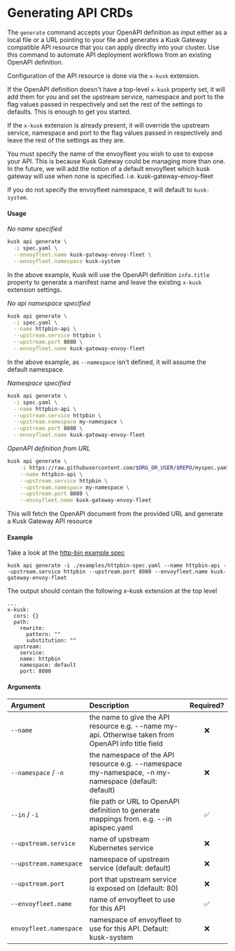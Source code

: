 # Generating API CRDs

The `generate` command accepts your OpenAPI definition as input either as a local file or a URL pointing to your file
and generates a Kusk Gateway compatible API resource that you can apply directly into your cluster. Use this command to automate 
API deployment workflows from an existing OpenAPI definition. 

Configuration of the API resource is done via the `x-kusk` extension.

If the OpenAPI definition doesn't have a top-level `x-kusk` property set, it will add them for you and set
the upstream service, namespace and port to the flag values passed in respectively and set the rest of the settings to defaults.
This is enough to get you started.

If the `x-kusk` extension is already present, it will override the upstream service, namespace and port to the flag values passed in respectively
and leave the rest of the settings as they are.

You must specify the name of the envoyfleet you wish to use to expose your API. This is because Kusk Gateway could be managing more than one.
In the future, we will add the notion of a default envoyfleet which kusk gateway will use when none is specified. i.e. kusk-gateway-envoy-fleet

If you do not specify the envoyfleet namespace, it will default to `kusk-system`.

#### Usage

_No name specified_

```sh
kusk api generate \
  -i spec.yaml \
  --envoyfleet.name kusk-gateway-envoy-fleet \
  --envoyfleet.namespace kusk-system
```

In the above example, Kusk will use the OpenAPI definition `info.title` property to generate a manifest name and 
leave the existing `x-kusk` extension settings.

_No api namespace specified_

```sh
kusk api generate \
  -i spec.yaml \
  --name httpbin-api \
  --upstream.service httpbin \
  --upstream.port 8080 \
  --envoyfleet.name kusk-gateway-envoy-fleet
```

In the above example, as `--namespace` isn't defined, it will assume the default namespace.

_Namespace specified_

```sh
kusk api generate \
  -i spec.yaml \
  --name httpbin-api \
  --upstream.service httpbin \
  --upstream.namespace my-namespace \
  --upstream.port 8080 \
  --envoyfleet.name kusk-gateway-envoy-fleet
```

_OpenAPI definition from URL_

```sh
kusk api generate \
    -i https://raw.githubusercontent.com/$ORG_OR_USER/$REPO/myspec.yaml \
    --name httpbin-api \
    --upstream.service httpbin \
    --upstream.namespace my-namespace \
    --upstream.port 8080 \
    --envoyfleet.name kusk-gateway-envoy-fleet
```

This will fetch the OpenAPI document from the provided URL and generate a Kusk Gateway API resource

#### Example
Take a look at the [http-bin example spec](./examples/httpbin-spec.yaml)

```
kusk api generate -i ./examples/httpbin-spec.yaml --name httpbin-api --upstream.service httpbin --upstream.port 8080 --envoyfleet.name kusk-gateway-envoy-fleet
```

The output should contain the following x-kusk extension at the top level
```
...
x-kusk:
  cors: {}
  path:
    rewrite:
      pattern: ""
      substitution: ""
  upstream:
    service:
	name: httpbin
	namespace: default
	port: 8080
```

#### Arguments
| Argument               | Description                                                                                         | Required? |
|:-----------------------|:----------------------------------------------------------------------------------------------------|:---------:|
| `--name`               | the name to give the API resource e.g. --name my-api. Otherwise taken from OpenAPI info title field |     ❌     |
| `--namespace` / `-n`   | the namespace of the API resource e.g. --namespace my-namespace, -n my-namespace (default: default) |     ❌     |
| `--in` / `-i`          | file path or URL to OpenAPI definition to generate mappings from. e.g. --in apispec.yaml       |     ✅     |
| `--upstream.service`   | name of upstream Kubernetes service                                                                 |     ❌     |
| `--upstream.namespace` | namespace of upstream service (default: default)                                                    |     ❌     |
| `--upstream.port`      | port that upstream service is exposed on (default: 80)                                              |     ❌     |
| `--envoyfleet.name`    | name of envoyfleet to use for this API                                                              |     ✅     |
| `envoyfleet.namespace` | namespace of envoyfleet to use for this API. Default: kusk-system                                   |     ❌     |

